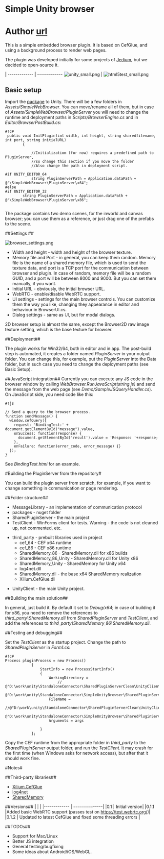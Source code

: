 # Simple Unity browser #

# Author [url](https://bitbucket.org/vitaly_chashin/simpleunitybrowser)

This is a simple embedded browser plugin. It is based on CefGlue, and using a background process to render web pages. 

The plugin was developed initially for some projects of [Jedium](https://jedium.com/), but we decided to open-source it.
    
  | 
------------- | -------------
![unity_small.png](https://bitbucket.org/repo/xLMGXM/images/2197541935-unity_small.png)  | ![html5test_small.png](https://bitbucket.org/repo/xLMGXM/images/3949485457-html5test_small.png)


## Basic setup ##

Import the [package](https://bitbucket.org/vitaly_chashin/simpleunitybrowser/downloads) to Unity. There will be a few folders in *Assets/SimpleWebBrowser*. You can move/rename all of them, but in case of *Assets/SimpleWebBrowser/PluginServer* you will need to change the runtime and deployment paths in *Scripts/BrowserEngine.cs* and in *Editor/BrowserPostBuild.cs*:


```
#!c#
 public void InitPlugin(int width, int height, string sharedfilename, int port, string initialURL)
        {

            //Initialization (for now) requires a predefined path to PluginServer,
            //so change this section if you move the folder
            //Also change the path in deployment script.

#if UNITY_EDITOR_64
            string PluginServerPath = Application.dataPath + @"\SimpleWebBrowser\PluginServer\x64";
#else
#if UNITY_EDITOR_32
        string PluginServerPath = Application.dataPath + @"\SimpleWebBrowser\PluginServer\x86";


```

The package contains two demo scenes, for the inworld and canvas browser; you can use them as a reference, or just drag one of the prefabs to the scene.
 
##Settings ##

![browser_settings.png](https://bitbucket.org/repo/xLMGXM/images/2087941195-browser_settings.png)

* Width and height - width and height of the browser texture.
* Memory file and Port - in general, you can keep them random. Memory file is the name of a shared memory file, which is used to send the texture data, and port is a TCP port for the communication between browser and plugin. In case of random, memory file will be a random GUID, and a port will be between 8000 and 9000. But you can set them manually, if you want.
* Initial URL - obviously, the initial browser URL.
* WebRTC - enable/disable WebRTC support.
* UI settings - settings for the main browser controls. You can customize them the way you like, changing they appearance in editor and behaviour in BrowserUI.cs. 
* Dialog settings - same as UI, but for modal dialogs.

2D browser setup is almost the same, except the Browser2D raw image texture setting, which is the base texture for browser.

##Deployment##

The plugin works for Win32/64, both in editor and in app. The post-build step is automated, it creates a folder named *PluginServer* in your output folder. You can change this, for example, put the *PluginServer* into the Data folder, but in such case you need to change the deployment paths (see Basic Setup).

##JavaScript integration##
Currently you can execute any JS code in the browser window by calling *WebBrowser.RunJavaScript(string js)* and send the message from the web page (see *Demo/SampleJSQueryHandler.cs*). On JavaScript side, you need code like this:


```
#!js

// Send a query to the browser process.
function sendMessage() {
  window.cefQuery({
    request: 'BindingTest:' + document.getElementById("message").value,
    onSuccess: function(response) {
      document.getElementById('result').value = 'Response: '+response;
    },
    onFailure: function(error_code, error_message) {}
  });
}
```
See *BindingTest.html* for an example.


#Building the PluginServer from the repository#

You can build the plugin server from scratch, for example, if you want to change something in communication or page rendering.

##Folder structure##

* MessageLibrary - an implementation of communication protocol
* packages - nuget folder
* SharedPluginServer - the main project
* TestClient - WinForms client for tests. Warning - the code is not cleaned up, not commented, etc.
+ third_party - prebuilt libraries used in project
    * cef_64 - CEF x64 runtime
    * cef_86 - CEF x86 runtime
    * SharedMemory_86 - SharedMemory.dll for x86 builds
    * SharedMemory_86_Unity - SharedMemory.dll for Unity x86
    * SharedMemory_Unity - SharedMemory for Unity x64
    * log4net.dll
    * SharedMemory.dll - the base x64 SharedMemory realization
    * Xilium.CefGlue.dll
* UnityClient - the main Unity project.

##Building the main solution##

In general, just build it. By default it set to *Debug/x64*; in case of building it for x86, you need to remove the references to *third_party\SharedMemory.dll* from *SharedPluginServer* and *TestClient*, and add the references to *third_party\SharedMemory_86\SharedMemory.dll*.

##Testing and debugging##

Set the *TestClient* as the startup project. Change the path to *SharedPluginServer* in *Form1.cs*:

```
#!c#
Process pluginProcess = new Process()
            {
                StartInfo = new ProcessStartInfo()
                {
                    WorkingDirectory =
                        //  @"D:\work\unity\StandaloneConnector\SharedPluginServerClean\UnityClient\Output\x86\PluginServer",
                        @"D:\work\unity\StandaloneConnector\SimpleUnityBrowser\SharedPluginServer\bin\x64\Debug",
                    FileName =
                     //@"D:\work\unity\StandaloneConnector\SharedPluginServerClean\UnityClient\Output\x86\PluginServer\SharedPluginServer.exe",
                        @"D:\work\unity\StandaloneConnector\SimpleUnityBrowser\SharedPluginServer\bin\x64\Debug\SharedPluginServer.exe",
                    Arguments = args
                    
                }
            };

```

Copy the CEF runtime from the appropriate folder in *third_party* to the *SharedPluginServer* output folder, and run the *TestClient*. It may crash for the first time (when Windows asks for network access), but after that it should work fine.

#Notes#

##Third-party libraries##

* [Xilium.CefGlue](http://xilium.bitbucket.org/cefglue/)
* [log4net](https://www.nuget.org/packages/log4net/)
* [SharedMemory](https://github.com/spazzarama/SharedMemory)

##Versions##
|              |                |
|------------- | ---------------|
|0.1           | Initial version|
|0.1.1         |Added basic WebRTC support (passes test on https://test.webrtc.org/)|
|0.1.2         | Updated to latest CefGlue and fixed some threading errors |

##TODOs##

* Support for Mac/Linux
* Better JS integration
* General testing/bugfixing
* Some ideas about Android/iOS/WebGL.

